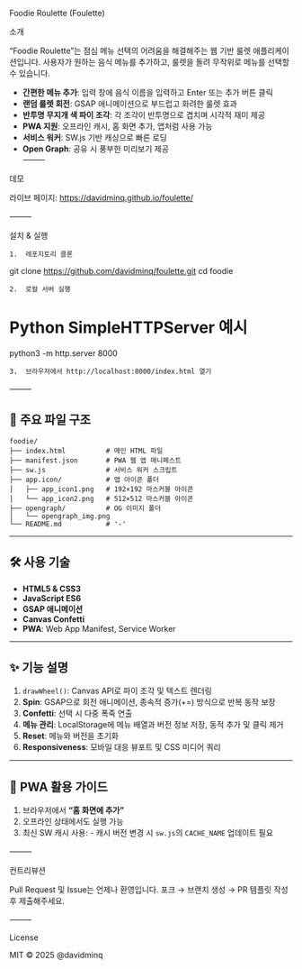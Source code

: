 Foodie Roulette (Foulette)

소개

“Foodie Roulette”는 점심 메뉴 선택의 어려움을 해결해주는 웹 기반 룰렛 애플리케이션입니다. 사용자가 원하는 음식 메뉴를 추가하고, 룰렛을 돌려 무작위로 메뉴를 선택할 수 있습니다.

- **간편한 메뉴 추가**: 입력 창에 음식 이름을 입력하고 Enter 또는 추가 버튼 클릭  
- **랜덤 룰렛 회전**: GSAP 애니메이션으로 부드럽고 화려한 룰렛 효과  
- **반투명 무지개 색 파이 조각**: 각 조각이 반투명으로 겹치며 시각적 재미 제공  
- **PWA 지원**: 오프라인 캐시, 홈 화면 추가, 앱처럼 사용 가능  
- **서비스 워커**: SW.js 기반 캐싱으로 빠른 로딩  
- **Open Graph**: 공유 시 풍부한 미리보기 제공  
⸻

데모

라이브 페이지: https://davidminq.github.io/foulette/

⸻

설치 & 실행


	1.	레포지토리 클론

git clone https://github.com/davidminq/foulette.git
cd foodie


	2.	로컬 서버 실행

# Python SimpleHTTPServer 예시
python3 -m http.server 8000


	3.	브라우저에서 http://localhost:8000/index.html 열기

⸻

## 📁 주요 파일 구조
```
foodie/
├── index.html          # 메인 HTML 파일
├── manifest.json       # PWA 웹 앱 매니페스트
├── sw.js               # 서비스 워커 스크립트
├── app.icon/           # 앱 아이콘 폴더
│   ├── app_icon1.png   # 192×192 마스커블 아이콘
│   └── app_icon2.png   # 512×512 마스커블 아이콘
├── opengraph/          # OG 이미지 폴더
│   └── opengraph_img.png
└── README.md           # '-'
```
---

## 🛠️ 사용 기술

- **HTML5 & CSS3**  
- **JavaScript ES6**  
- **GSAP 애니메이션**  
- **Canvas Confetti**  
- **PWA**: Web App Manifest, Service Worker  

---

## ✨ 기능 설명

1. `drawWheel()`: Canvas API로 파이 조각 및 텍스트 렌더링  
2. **Spin**: GSAP으로 회전 애니메이션, 종속적 증가(+=) 방식으로 반복 동작 보장  
3. **Confetti**: 선택 시 다중 폭죽 연출  
4. **메뉴 관리**: LocalStorage에 메뉴 배열과 버전 정보 저장, 동적 추가 및 클릭 제거  
5. **Reset**: 메뉴와 버전을 초기화  
6. **Responsiveness**: 모바일 대응 뷰포트 및 CSS 미디어 쿼리  

---

## 📲 PWA 활용 가이드

1. 브라우저에서 **“홈 화면에 추가”**  
2. 오프라인 상태에서도 실행 가능  
3. 최신 SW 캐시 사용:  - 캐시 버전 변경 시 `sw.js`의 `CACHE_NAME` 업데이트 필요

⸻

컨트리뷰션

Pull Request 및 Issue는 언제나 환영입니다. 포크 → 브랜치 생성 → PR 템플릿 작성 후 제출해주세요.

⸻

License

MIT © 2025 @davidminq
